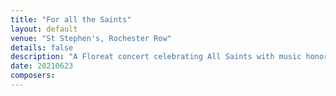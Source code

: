 ```yaml
---
title: "For all the Saints"
layout: default
venue: "St Stephen's, Rochester Row"
details: false
description: "A Floreat concert celebrating All Saints with music honoring the communion of saints."
date: 20210623
composers:
---
```

